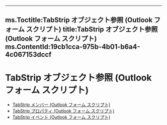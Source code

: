 

---
ms.Toctitle:TabStrip オブジェクト参照 (Outlook フォーム スクリプト)
title:TabStrip オブジェクト参照 (Outlook フォーム スクリプト)
ms.ContentId:19cb1cca-975b-4b01-b6a4-4c067153dccf
---
# TabStrip オブジェクト参照 (Outlook フォーム スクリプト)


- [TabStrip メンバー (Outlook フォーム スクリプト)](d102c521-da63-4c8a-bfd6-83b3d2e2d9d3.md)
- [TabStrip プロパティ (Outlook フォーム スクリプト)](93c01060-f728-4566-824d-84e28244a642.md)
- [TabStrip イベント (Outlook フォーム スクリプト)](1d9145e1-f156-47df-a95c-10234d619cfa.md)



